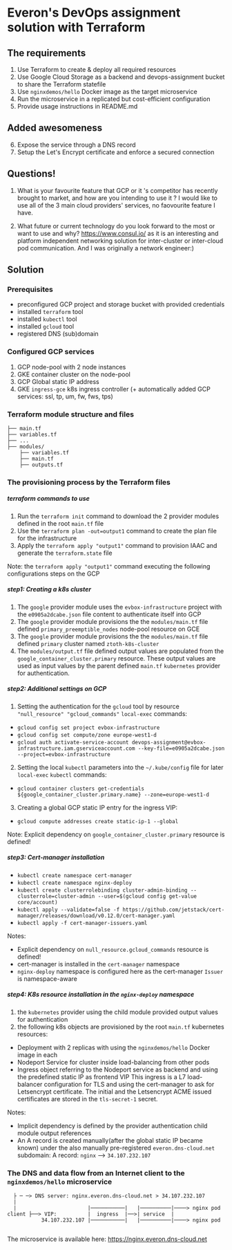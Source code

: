 # Everon's DevOps assignment solution with Terraform
## The requirements
1. Use Terraform to create & deploy all required resources
2. Use Google Cloud Storage as a backend and devops-assignment bucket to share the Terraform statefile
3. Use `nginxdemos/hello` Docker image as the target microservice
4. Run the microservice in a replicated but cost-efficient configuration
5. Provide usage instructions in README.md

## Added awesomeness
6. Expose the service through a DNS record
7. Setup the Let's Encrypt certificate and enforce a secured connection

## Questions!
1. What is your favourite feature that GCP or it 's competitor has recently brought to market, and how are you intending to use it ?
I would like to use all of the 3 main cloud providers' services, no faovourite feature I have.

2. What future or current technology do you look forward to the most or want to use and why?
https://www.consul.io/ as it is an interesting and platform independent networking solution for inter-cluster or inter-cloud pod communication.
And I was originally a network engineer:)

## Solution
### Prerequisites
- preconfigured GCP project and storage bucket with provided credentials 
- installed `terraform` tool
- installed `kubectl` tool
- installed `gcloud` tool
- registered DNS (sub)domain
 
### Configured GCP services
1. GCP node-pool with 2 node instances
2. GKE container cluster on the node-pool
3. GCP Global static IP address
4. GKE `ingress-gce` k8s ingress controller (+ automatically added GCP services: ssl, tp, um, fw, fws, tps)

### Terraform module structure and files
```
├── main.tf
├── variables.tf
├── ...
├── modules/
    ├── variables.tf
    ├── main.tf
    ├── outputs.tf
```

### The provisioning process by the Terraform files
##### terraform commands to use
1. Run the `terraform init` command to download the 2 provider modules defined in the root `main.tf` file
2. Use the `terraform plan -out=output1` command to create the plan file for the infrastructure
3. Apply the `terraform apply "output1"` command to provision IAAC and generate the `terraform.state` file

Note: the `terraform apply "output1"` command executing the following configurations steps on the GCP

##### step1: Creating a k8s cluster
1. The `google` provider module uses the `evbox-infrastructure` project with the `e0905a2dcabe.json` file
   content to authenticate itself into GCP
2. The `google` provider module provisions the the `modules/main.tf`
   file defined `primary_preemptible_nodes` node-pool resource on GCE 
3. The `google` provider module provisions the the `modules/main.tf`
   file defined `primary` cluster named `ztoth-k8s-cluster`
4. The `modules/output.tf` file defined output values are populated from the `google_container_cluster.primary` resource.
   These output values are used as input values by the parent defined `main.tf` `kubernetes` provider for authentication.

##### step2: Additional settings on GCP
1. Setting the authentication for the `gcloud` tool by resource `"null_resource" "gcloud_commands"` `local-exec` commands:
- `gcloud config set project evbox-infrastructure`
- `gcloud config set compute/zone europe-west1-d`
- `gcloud auth activate-service-account devops-assignment@evbox-infrastructure.iam.gserviceaccount.com --key-file=e0905a2dcabe.json --project=evbox-infrastructure`
2. Setting the local `kubectl` parameters into the `~/.kube/config` file for later `local-exec` `kubectl` commands:
- `gcloud container clusters get-credentials ${google_container_cluster.primary.name} --zone=europe-west1-d`
3. Creating a global GCP static IP entry for the ingress VIP:
- `gcloud compute addresses create static-ip-1 --global`

Note: Explicit dependency on `google_container_cluster.primary` resource is defined!

##### step3: Cert-manager installation
- `kubectl create namespace cert-manager`
- `kubectl create namespace nginx-deploy`
- `kubectl create clusterrolebinding cluster-admin-binding --clusterrole=cluster-admin --user=$(gcloud config get-value core/account)`
- `kubectl apply --validate=false -f https://github.com/jetstack/cert-manager/releases/download/v0.12.0/cert-manager.yaml`
- `kubectl apply -f cert-manager-issuers.yaml`

Notes: 
- Explicit dependency on `null_resource.gcloud_commands` resource is defined!
- cert-manager is installed in the `cert-manager` namespace
- `nginx-deploy` namespace is configured here as the cert-manager `Issuer` is namespace-aware

##### step4: K8s resource installation in the `nginx-deploy` namespace
1. the `kubernetes` provider using the child module provided output values for authentication
2. the following k8s objects are provisioned by the root `main.tf` kubernetes resources:
- Deployment with 2 replicas with using the `nginxdemos/hello` Docker image in each
- Nodeport Service for cluster inside load-balancing from other pods
- Ingress object referring to the Nodeport service as backend and using the predefined static IP as frontend VIP
  This ingress is a L7 load-balancer configuration for TLS and using the cert-manager to ask for Letsencrypt certificate.
  The initial and the Letsencrypt ACME issued certificates are stored in the `tls-secret-1` secret.

Notes: 
- Implicit dependency is defined by the provider authentication child module output references
- An A record is created manually(after the global static IP became known) under the also manually pre-registered `everon.dns-cloud.net` subdomain:
  A record: `nginx` --> `34.107.232.107`
  
### The DNS and data flow from an Internet client to the `nginxdemos/hello` microservice
```
  ├ ─ ─> DNS server: nginx.everon.dns-cloud.net > 34.107.232.107 
  |
  |                       |───────────|   |──────────|────> nginx pod
client ├──> VIP:          |  ingress  |──>| service  |
           34.107.232.107 |───────────|   |──────────|────> nginx pod


```

The microservice is available here:
https://nginx.everon.dns-cloud.net
